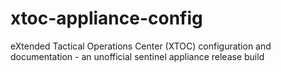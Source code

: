 # xtoc-appliance-config
eXtended Tactical Operations Center (XTOC) configuration and documentation - an unofficial sentinel appliance release build

